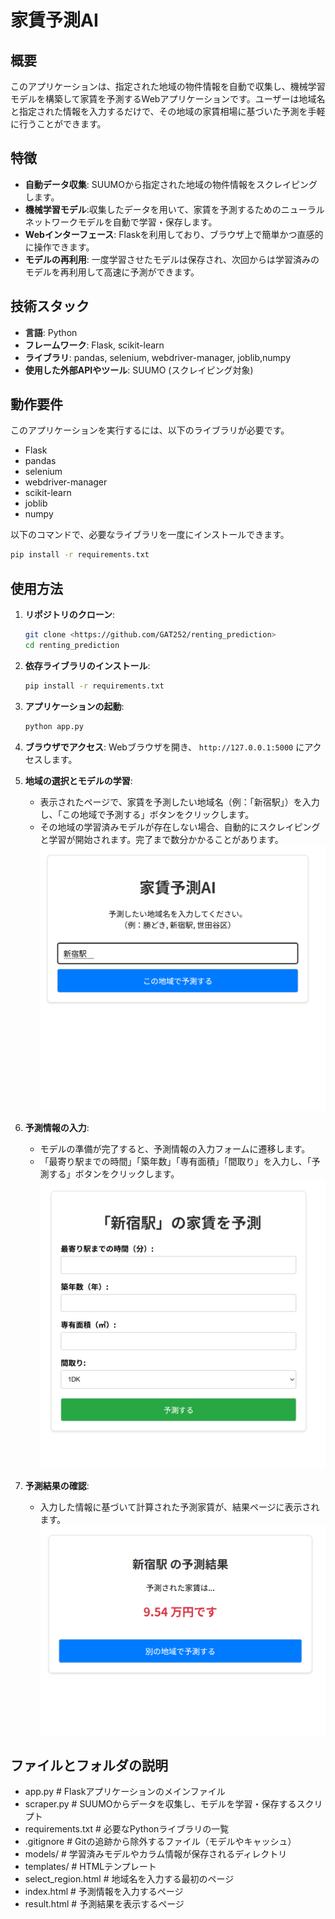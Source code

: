 # 家賃予測AI

## 概要

このアプリケーションは、指定された地域の物件情報を自動で収集し、機械学習モデルを構築して家賃を予測するWebアプリケーションです。ユーザーは地域名と指定された情報を入力するだけで、その地域の家賃相場に基づいた予測を手軽に行うことができます。

## 特徴

* **自動データ収集**: SUUMOから指定された地域の物件情報をスクレイピングします。
* **機械学習モデル**:収集したデータを用いて、家賃を予測するためのニューラルネットワークモデルを自動で学習・保存します。
* **Webインターフェース**: Flaskを利用しており、ブラウザ上で簡単かつ直感的に操作できます。
* **モデルの再利用**: 一度学習させたモデルは保存され、次回からは学習済みのモデルを再利用して高速に予測ができます。

## 技術スタック
* **言語**: Python
* **フレームワーク**: Flask, scikit-learn
* **ライブラリ**: pandas, selenium, webdriver-manager, joblib,numpy
* **使用した外部APIやツール**: SUUMO (スクレイピング対象)

## 動作要件

このアプリケーションを実行するには、以下のライブラリが必要です。

* Flask
* pandas
* selenium
* webdriver-manager
* scikit-learn
* joblib
* numpy

以下のコマンドで、必要なライブラリを一度にインストールできます。

```bash
pip install -r requirements.txt
```
## 使用方法

1.  **リポジトリのクローン**:
    ```bash
    git clone <https://github.com/GAT252/renting_prediction>
    cd renting_prediction
    ```

2.  **依存ライブラリのインストール**:
    ```bash
    pip install -r requirements.txt
    ```

3.  **アプリケーションの起動**:
    ```bash
    python app.py
    ```

4.  **ブラウザでアクセス**:
    Webブラウザを開き、 `http://127.0.0.1:5000` にアクセスします。

5.  **地域の選択とモデルの学習**:
    * 表示されたページで、家賃を予測したい地域名（例：「新宿駅」）を入力し、「この地域で予測する」ボタンをクリックします。
    * その地域の学習済みモデルが存在しない場合、自動的にスクレイピングと学習が開始されます。完了まで数分かかることがあります。
![システム構成図](images/select_region.png)

6.  **予測情報の入力**:
    * モデルの準備が完了すると、予測情報の入力フォームに遷移します。
    * 「最寄り駅までの時間」「築年数」「専有面積」「間取り」を入力し、「予測する」ボタンをクリックします。
![システム構成図](images/info_select.png)
7.  **予測結果の確認**:
    * 入力した情報に基づいて計算された予測家賃が、結果ページに表示されます。
![システム構成図](images/prediction.png)
## ファイルとフォルダの説明

* app.py                  # Flaskアプリケーションのメインファイル
* scraper.py              # SUUMOからデータを収集し、モデルを学習・保存するスクリプト
* requirements.txt        # 必要なPythonライブラリの一覧
* .gitignore              # Gitの追跡から除外するファイル（モデルやキャッシュ）
* models/                 # 学習済みモデルやカラム情報が保存されるディレクトリ
* templates/              # HTMLテンプレート
* select_region.html  # 地域名を入力する最初のページ
* index.html          # 予測情報を入力するページ
* result.html         # 予測結果を表示するページ